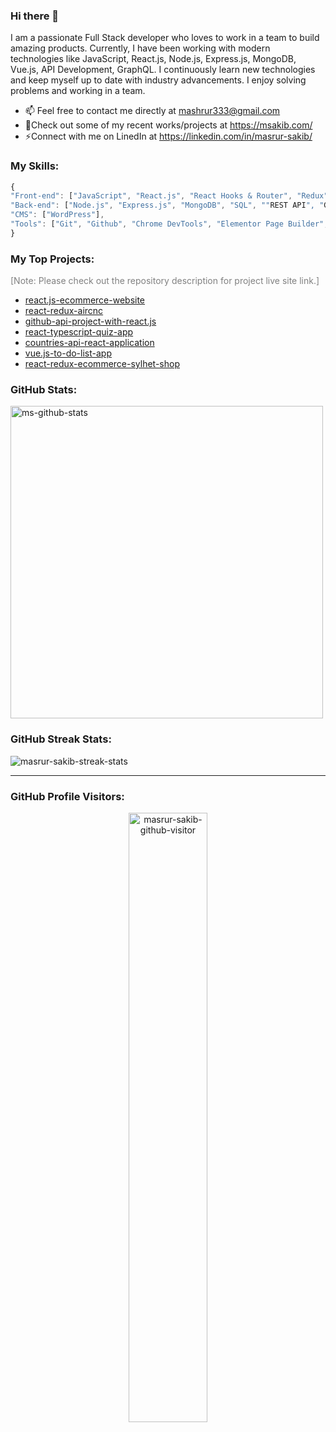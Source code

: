 ### Hi there 👋

I am a passionate Full Stack developer who loves to work in a team to build amazing products. Currently, I have been working with modern technologies like JavaScript, React.js, Node.js, Express.js, MongoDB, Vue.js, API Development, GraphQL. I continuously learn new technologies and keep myself up to date with industry advancements. I enjoy solving problems and working in a team.

- 📫 Feel free to contact me directly at mashrur333@gmail.com
- 🔭Check out some of my recent works/projects at https://msakib.com/
- ⚡Connect with me on LinedIn at https://linkedin.com/in/masrur-sakib/

### My Skills:

```js
{
"Front-end": ["JavaScript", "React.js", "React Hooks & Router", "Redux", "Vue.js", "Vuex", "HTML", "CSS", "Saas" "Bootstrap", "Material UI"],
"Back-end": ["Node.js", "Express.js", "MongoDB", "SQL", ""REST API", "GraphQL", Heroku"],
"CMS": ["WordPress"],
"Tools": ["Git", "Github", "Chrome DevTools", "Elementor Page Builder", "Adobe Photoshop", "Adobe Illustrator", "Microsoft Office", "Slack", "VS Code", "Trello", "Zira", "Asana"]
}


```

### My Top Projects:

<p style="color:grey;">[Note: Please check out the repository description for project live site link.]</p>

- [react.js-ecommerce-website](https://github.com/masrur-sakib/react.js-ecommerce-website)
- [react-redux-aircnc](https://github.com/masrur-sakib/react-redux-aircnc)
- [github-api-project-with-react.js](https://github.com/masrur-sakib/github-api-project-with-react.js)
- [react-typescript-quiz-app](https://github.com/masrur-sakib/react-typescript-quiz-app)
- [countries-api-react-application](https://github.com/masrur-sakib/countries-api-react-application)
- [vue.js-to-do-list-app](https://github.com/masrur-sakib/vue.js-to-do-list-app)
- [react-redux-ecommerce-sylhet-shop](https://github.com/masrur-sakib/react-redux-ecommerce-sylhet-shop-application)

### GitHub Stats:

<img width="500px" alt="ms-github-stats"  src="https://github-readme-stats.vercel.app/api?username=masrur-sakib&show_icons=true"/>

### GitHub Streak Stats:
<img align="center" alt="masrur-sakib-streak-stats" src="https://github-readme-streak-stats.herokuapp.com/?user=masrur-sakib&" />

---

### GitHub Profile Visitors:

<p align="center">
  <img align="center" alt="masrur-sakib-github-visitor" width="50%" src="https://profile-counter.glitch.me/masrur-sakib/count.svg" />
</p>
